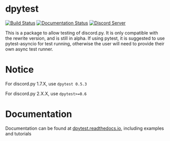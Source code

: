 # dpytest

[![Build Status](https://travis-ci.com/CraftSpider/dpytest.svg?branch=master)](https://travis-ci.com/CraftSpider/dpytest)
[![Documentation Status](https://readthedocs.org/projects/dpytest/badge/?version=latest)](https://dpytest.readthedocs.io/en/latest/?badge=latest)
[![Discord Server](https://img.shields.io/discord/523301176309972993.svg?label=Support%20Discord)](https://discord.gg/aNe8DqAuxd)


This is a package to allow testing of discord.py.
It is only compatible with the rewrite version, and is still in alpha.
If using pytest, it is suggested to use pytest-asyncio for test running, otherwise the user will need
to provide their own async test runner.

# Notice

For discord.py 1.7.X, use `dpytest 0.5.3`

For discord.py 2.X.X, use `dpytest>=0.6`

# Documentation

Documentation can be found at [dpytest.readthedocs.io](https://dpytest.readthedocs.io/en/latest/), including examples and tutorials
